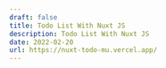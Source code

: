 ```yaml
---
draft: false
title: Todo List With Nuxt JS
description: Todo List With Nuxt JS
date: 2022-02-20
url: https://nuxt-todo-mu.vercel.app/
---
```

